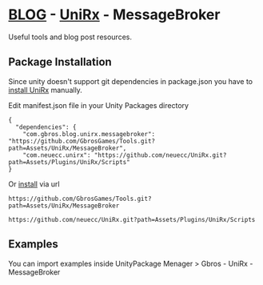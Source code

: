 # [BLOG](https://github.com/GbrosGames/Blog) - [UniRx](https://github.com/neuecc/UniRx) - MessageBroker

Useful tools and blog post resources.

## Package Installation 

Since unity doesn't support git dependencies in package.json you have to [install UniRx](https://github.com/neuecc/UniRx#upm-package) manually. 

Edit manifest.json file in your Unity Packages directory 


```
{
  "dependencies": {
    "com.gbros.blog.unirx.messagebroker": "https://github.com/GbrosGames/Tools.git?path=Assets/UniRx/MessageBroker",
    "com.neuecc.unirx": "https://github.com/neuecc/UniRx.git?path=Assets/Plugins/UniRx/Scripts"
}
```

Or [install](https://docs.unity3d.com/2020.2/Documentation/Manual/upm-ui-giturl.html) via url

```
https://github.com/GbrosGames/Tools.git?path=Assets/UniRx/MessageBroker
```
```
https://github.com/neuecc/UniRx.git?path=Assets/Plugins/UniRx/Scripts
```


## Examples

You can import examples inside UnityPackage Menager > Gbros - UniRx - MessageBroker
